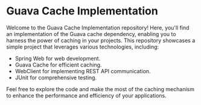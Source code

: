 # Guava Cache Implementation

Welcome to the Guava Cache Implementation repository! Here, you'll find an implementation of the Guava cache dependency, enabling you to harness the power of caching in your projects. This repository showcases a simple project that leverages various technologies, including:

- Spring Web for web development.
- Guava Cache for efficient caching.
- WebClient for implementing REST API communication.
- JUnit for comprehensive testing.

Feel free to explore the code and make the most of the caching mechanism to enhance the performance and efficiency of your applications.

